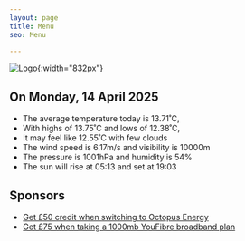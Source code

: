 ```yaml
---
layout: page
title: Menu
seo: Menu

---
```


![Logo](/images/logo.jpg){:width="832px"}

<!-- weather_marker starts -->
## On Monday, 14 April 2025

- The average temperature today is 13.71˚C,
- With highs of 13.75˚C and lows of 12.38˚C,
- It may feel like 12.55˚C with few clouds
- The wind speed is 6.17m/s and visibility is 10000m
- The pressure is 1001hPa and humidity is 54%
- The sun will rise at 05:13 and set at 19:03

<!-- weather_marker ends -->

## Sponsors

- [Get £50 credit when switching to Octopus Energy](https://bit.ly/3oD1nnS)
- [Get £75 when taking a 1000mb YouFibre broadband plan](https://aklam.io/91zWhU?)



